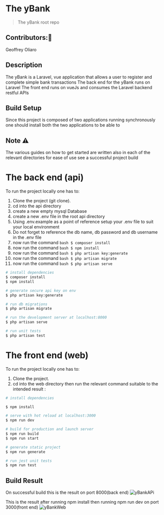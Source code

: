 # The yBank
>The yBank root repo


## Contributors::busts_in_silhouette:
Geoffrey Oliaro

## Description
The yBank is a Laravel, vue application that allows a user to register and complete simple bank transactions 
The back end for the yBank runs on Laravel
The front end runs on vueJs and consumes the Laravel backend restful APIs

## Build Setup
Since this project is composed of two applications running synchronously one should install both the two applications to be able to 
## Note :warning:
The various guides on how to get started are written also in each of the relevant directories for ease of use
see a successful project build
# The back end (api)

To run the project locally one has to:
1. Clone the project (git clone).
2. cd into the api directory
3. create a new empty mysql Database
4. create a new .env file in the root api directory
5. Using .env.example as a point of reference setup 
your .env file to suit your local environment
6. Do not forget to reference
the db name, db password and db username in the .env file
7. now run the command ```bash $ composer install ``` 
8. now run the command ```bash $ npm install ``` 
9. now run the command ```bash $ php artisan key:generate ``` 
10. now run the command ```bash $ php artisan migrate ``` 
11. now run the command ```bash $ php artisan serve ``` 

```bash
# install dependencies
$ composer install
$ npm install

# generate secure api key on env
$ php artisan key:generate

# run db migrations
$ php artisan migrate

# run the development server at localhost:8000
$ php artisan serve

# run unit tests
$ php artisan test

```

# The front end (web)

To run the project locally one has to:
1. Clone the project.
2. cd into the web directory then run the relevant command suitable to the intended result :



```bash
# install dependencies

$ npm install

# serve with hot reload at localhost:3000
$ npm run dev

# build for production and launch server
$ npm run build
$ npm run start

# generate static project
$ npm run generate

# run jest unit tests
$ npm run test

```
  
## Build Result
On successful build this is the result on port 8000(back end)
![yBankAPi](https://user-images.githubusercontent.com/36531897/91689665-4207ee00-eb6d-11ea-8b8e-5f2be10c91e1.PNG)

This is the result after running npm install then running npm run dev on port 3000(front end)
![yBankWeb](https://user-images.githubusercontent.com/36531897/91686238-6e1f7100-eb65-11ea-9076-3e55859950ca.PNG)


